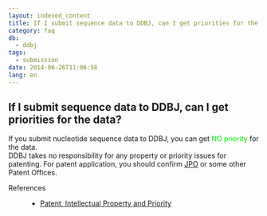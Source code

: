```yaml
---
layout: indexed_content
title: If I submit sequence data to DDBJ, can I get priorities for the data?
category: faq
db:
  - ddbj
tags: 
  - submission
date: 2014-06-26T11:06:58
lang: en
---
```


## If I submit sequence data to DDBJ, can I get priorities for the data?

<p>If you submit nucleotide sequence data to DDBJ, you can get <font color=\"#ff0000\">NO priority</font> for the data. <br>DDBJ takes no responsibility for any property or priority issues for patenting. For patent application, you should confirm <a href=\"http://www.jpo.go.jp/indexj.htm\">JPO</a> or some other Patent Offices. </p><dl><dt>References</dt><dd><ul><li><a href=\"/policies-e.html#ownership\">Patent, Intellectual Property and Priority</a></li></ul></dd></dl>
